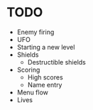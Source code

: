 TODO
====

 * Enemy firing
 * UFO
 * Starting a new level
 * Shields
 	* Destructible shields
 * Scoring
	 * High scores
	 * Name entry
 * Menu flow
 * Lives